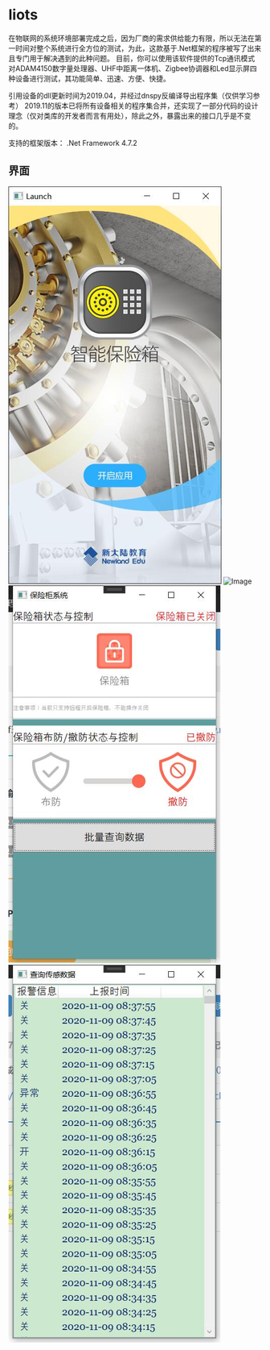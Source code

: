 # Iiots
在物联网的系统环境部署完成之后，因为厂商的需求供给能力有限，所以无法在第一时间对整个系统进行全方位的测试，为此，这款基于.Net框架的程序被写了出来且专门用于解决遇到的此种问题。 
目前，你可以使用该软件提供的Tcp通讯模式对ADAM4150数字量处理器、UHF中距离一体机、Zigbee协调器和Led显示屏四种设备进行测试，其功能简单、迅速、方便、快捷。

引用设备的dll更新时间为2019.04，并经过dnspy反编译导出程序集（仅供学习参考）
2019.11的版本已将所有设备相关的程序集合并，还实现了一部分代码的设计理念（仅对类库的开发者而言有用处），除此之外，暴露出来的接口几乎是不变的。

支持的框架版本：
.Net Framework 4.7.2

## 界面

![Image](https://github.com/lifeflower908271/IntelliSafeBox/blob/master/Mockup/1.jpg)
![Image](https://github.com/lifeflower908271/IntelliSafeBox/blob/master/Mockup/1-1.jpg)
![Image](https://github.com/lifeflower908271/IntelliSafeBox/blob/master/Mockup/2.jpg)
![Image](https://github.com/lifeflower908271/IntelliSafeBox/blob/master/Mockup/3.jpg)


